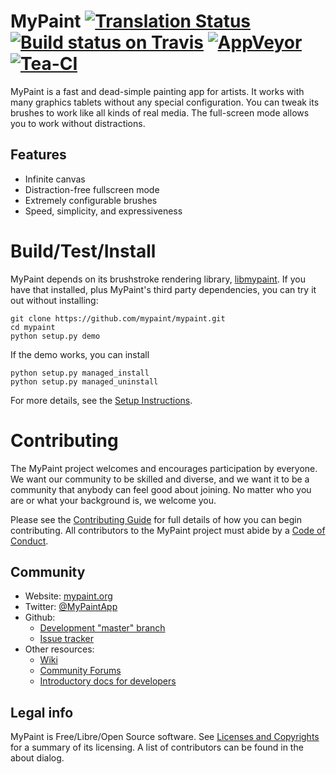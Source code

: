 # MyPaint [![Translation Status](https://hosted.weblate.org/widgets/mypaint/mypaint/svg-badge.svg)](https://hosted.weblate.org/engage/mypaint/?utm_source=widget) [![Build status on Travis](https://travis-ci.org/mypaint/mypaint.svg?branch=master)](https://travis-ci.org/mypaint/mypaint) [![AppVeyor](https://ci.appveyor.com/api/projects/status/3s54192cipo2d4js/branch/master?svg=true)](https://ci.appveyor.com/project/achadwick/mypaint) [![Tea-CI](https://tea-ci.org/api/badges/mypaint/mypaint/status.svg)](https://tea-ci.org/mypaint/mypaint)

MyPaint is a fast and dead-simple painting app for artists. It works
with many graphics tablets without any special configuration. You can
tweak its brushes to work like all kinds of real media. The full-screen
mode allows you to work without distractions.

## Features

* Infinite canvas
* Distraction-free fullscreen mode
* Extremely configurable brushes
* Speed, simplicity, and expressiveness

# Build/Test/Install

MyPaint depends on its brushstroke rendering library,
[libmypaint](https://github.com/mypaint/libmypaint).
If you have that installed, plus MyPaint's third party dependencies,
you can try it out without installing:

    git clone https://github.com/mypaint/mypaint.git
    cd mypaint
    python setup.py demo

If the demo works, you can install

    python setup.py managed_install
    python setup.py managed_uninstall

For more details, see the [Setup Instructions](BUILDING.md).

[1]:https://github.com/mypaint/libmypaint

# Contributing

The MyPaint project welcomes and encourages participation by everyone.
We want our community to be skilled and diverse, and we want it to be
a community that anybody can feel good about joining. No matter who you are
or what your background is, we welcome you.

Please see the [Contributing Guide](CONTRIBUTING.md) for full details of
how you can begin contributing.  All contributors to the MyPaint
project must abide by a [Code of Conduct](CODE_OF_CONDUCT.md).

## Community

* Website: [mypaint.org](http://mypaint.org/)
* Twitter: [@MyPaintApp](https://twitter.com/MyPaintApp)
* Github:
  - [Development "master" branch](https://github.com/mypaint/mypaint)
  - [Issue tracker](https://github.com/mypaint/mypaint/issues)
* Other resources:
  - [Wiki](https://github.com/mypaint/mypaint/wiki)
  - [Community Forums](https://community.mypaint.org)
  - [Introductory docs for developers](https://github.com/mypaint/mypaint/wiki/Development)

## Legal info

MyPaint is Free/Libre/Open Source software.  See [Licenses and
Copyrights](Licenses.md) for a summary of its licensing.  A list of
contributors can be found in the about dialog.
